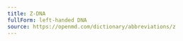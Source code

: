 ```yaml
---
title: Z-DNA
fullForm: left-handed DNA
source: https://openmd.com/dictionary/abbreviations/z
---
```

